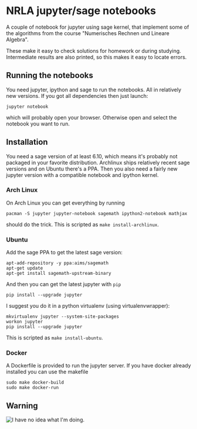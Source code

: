 # NRLA jupyter/sage notebooks

A couple of notebook for jupyter using sage kernel, that implement some of the
algorithms from the course "Numerisches Rechnen und Lineare Algebra".

These make it easy to check solutions for homework or during studying.
Intermediate results are also printed, so this makes it easy to locate errors.


## Running the notebooks

You need jupyter, ipython and sage to run the notebooks. All in relatively new
versions. If you got all dependencies then just launch:

    jupyter notebook

which will probably open your browser. Otherwise open [](http://localhost:8888)
and select the notebook you want to run.

## Installation

You need a sage version of at least 6.10, which means it's probably not packaged
in your favorite distribution. Archlinux ships relatively recent sage versions
and on Ubuntu there's a PPA. Then you also need a fairly new jupyter version
with a compatible notebook and ipython kernel.

### Arch Linux

On Arch Linux you can get everything by running

    pacman -S jupyter jupyter-notebook sagemath ipython2-notebook mathjax

should do the trick. This is scripted as `make install-archlinux`.

### Ubuntu

Add the sage PPA to get the latest sage version:

    apt-add-repository -y ppa:aims/sagemath
    apt-get update
    apt-get install sagemath-upstream-binary

And then you can get the latest jupyter with `pip`

    pip install --upgrade jupyter

I suggest you do it in a python virtualenv (using virtualenvwrapper):

    mkvirtualenv jupyter --system-site-packages
    workon jupyter
    pip install --upgrade jupyter

This is scripted as `make install-ubuntu`.

### Docker

A Dockerfile is provided to run the jupyter server. If you have docker already
installed you can use the makefile

    sudo make docker-build
    sudo make docker-run

## Warning

![I have no idea what I'm doing.](http://www.quickmeme.com/img/e3/e33bfc443d2cc3fcb79c254bd94ed1dfc1fe9d37d107d150a26a5e8e52fad0b0.jpg)
